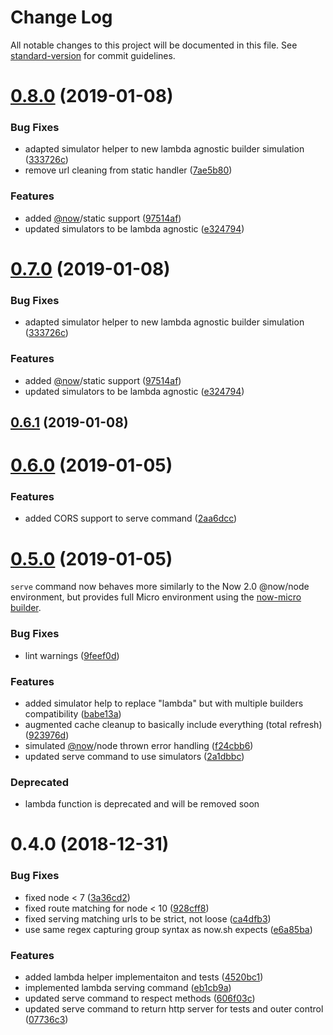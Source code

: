 # Change Log

All notable changes to this project will be documented in this file. See [standard-version](https://github.com/conventional-changelog/standard-version) for commit guidelines.

<a name="0.8.0"></a>
# [0.8.0](https://github.com/lucasconstantino/now-we-test/compare/v0.6.1...v0.8.0) (2019-01-08)


### Bug Fixes

* adapted simulator helper to new lambda agnostic builder simulation ([333726c](https://github.com/lucasconstantino/now-we-test/commit/333726c))
* remove url cleaning from static handler ([7ae5b80](https://github.com/lucasconstantino/now-we-test/commit/7ae5b80))


### Features

* added [@now](https://github.com/now)/static support ([97514af](https://github.com/lucasconstantino/now-we-test/commit/97514af))
* updated simulators to be lambda agnostic ([e324794](https://github.com/lucasconstantino/now-we-test/commit/e324794))



<a name="0.7.0"></a>
# [0.7.0](https://github.com/lucasconstantino/now-we-test/compare/v0.6.1...v0.7.0) (2019-01-08)


### Bug Fixes

* adapted simulator helper to new lambda agnostic builder simulation ([333726c](https://github.com/lucasconstantino/now-we-test/commit/333726c))


### Features

* added [@now](https://github.com/now)/static support ([97514af](https://github.com/lucasconstantino/now-we-test/commit/97514af))
* updated simulators to be lambda agnostic ([e324794](https://github.com/lucasconstantino/now-we-test/commit/e324794))



<a name="0.6.1"></a>
## [0.6.1](https://github.com/lucasconstantino/now-we-test/compare/v0.6.0...v0.6.1) (2019-01-08)



<a name="0.6.0"></a>
# [0.6.0](https://github.com/lucasconstantino/now-we-test/compare/v0.5.0...v0.6.0) (2019-01-05)


### Features

* added CORS support to serve command ([2aa6dcc](https://github.com/lucasconstantino/now-we-test/commit/2aa6dcc))



<a name="0.5.0"></a>
# [0.5.0](https://github.com/lucasconstantino/now-we-test/compare/v0.4.0...v0.5.0) (2019-01-05)


`serve` command now behaves more similarly to the Now 2.0 @now/node environment, but provides full Micro environment using the [now-micro builder](https://github.com/lucasconstantino/now-micro).

### Bug Fixes

* lint warnings ([9feef0d](https://github.com/lucasconstantino/now-we-test/commit/9feef0d))


### Features

* added simulator help to replace "lambda" but with multiple builders compatibility ([babe13a](https://github.com/lucasconstantino/now-we-test/commit/babe13a))
* augmented cache cleanup to basically include everything (total refresh) ([923976d](https://github.com/lucasconstantino/now-we-test/commit/923976d))
* simulated [@now](https://github.com/now)/node thrown error handling ([f24cbb6](https://github.com/lucasconstantino/now-we-test/commit/f24cbb6))
* updated serve command to use simulators ([2a1dbbc](https://github.com/lucasconstantino/now-we-test/commit/2a1dbbc))

### Deprecated

* lambda function is deprecated and will be removed soon



<a name="0.4.0"></a>
# 0.4.0 (2018-12-31)


### Bug Fixes

* fixed node < 7 ([3a36cd2](https://github.com/lucasconstantino/now-we-test/commit/3a36cd2))
* fixed route matching for node < 10 ([928cff8](https://github.com/lucasconstantino/now-we-test/commit/928cff8))
* fixed serving matching urls to be strict, not loose ([ca4dfb3](https://github.com/lucasconstantino/now-we-test/commit/ca4dfb3))
* use same regex capturing group syntax as now.sh expects ([e6a85ba](https://github.com/lucasconstantino/now-we-test/commit/e6a85ba))


### Features

* added lambda helper implementaiton and tests ([4520bc1](https://github.com/lucasconstantino/now-we-test/commit/4520bc1))
* implemented lambda serving command ([eb1cb9a](https://github.com/lucasconstantino/now-we-test/commit/eb1cb9a))
* updated serve command to respect methods ([606f03c](https://github.com/lucasconstantino/now-we-test/commit/606f03c))
* updated serve command to return http server for tests and outer control ([07736c3](https://github.com/lucasconstantino/now-we-test/commit/07736c3))
